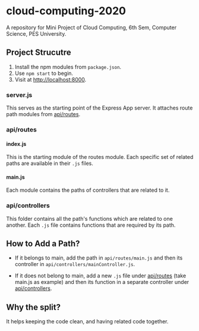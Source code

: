 # cloud-computing-2020
A repository for Mini Project of Cloud Computing, 6th Sem, Computer Science, PES University.

## Project Strucutre

1. Install the npm modules from `package.json`.
2. Use `npm start` to begin. 
3. Visit at [http://localhost:8000](http://localhost:8000).

### server.js

This serves as the starting point of the Express App server. It attaches route path modules from [api/routes](/api/routes/).

### api/routes

#### index.js

This is the starting module of the routes module. Each specific set of related paths are available in their `.js` files.

#### main.js

Each module contains the paths of controllers that are related to it.

### api/controllers

This folder contains all the path's functions which are related to one another. Each `.js` file contains functions that are required by its path.

## How to Add a Path?

- If it belongs to main, add the path in `api/routes/main.js` and then its controller in `api/controllers/mainController.js`.

- If it does not belong to main, add a new `.js` file under [api/routes](api/routes) (take main.js as example) and then its function in a separate controller under [api/controllers](api/controllers).

## Why the split?

It helps keeping the code clean, and having related code together.